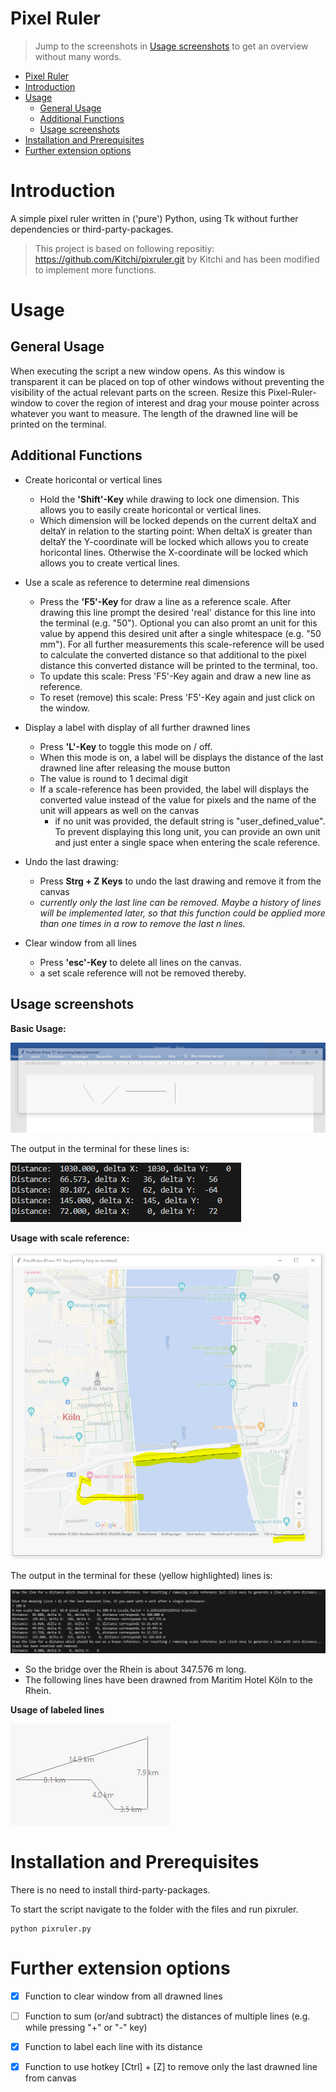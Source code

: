 # Pixel Ruler


> Jump to the screenshots in [Usage screenshots](#usage-screenshots) to get an overview without many words.


- [Pixel Ruler](#pixel-ruler)
- [Introduction](#introduction)
- [Usage](#usage)
  - [General Usage](#general-usage)
  - [Additional Functions](#additional-functions)
  - [Usage screenshots](#usage-screenshots)
- [Installation and Prerequisites](#installation-and-prerequisites)
- [Further extension options](#further-extension-options)






# Introduction


A simple pixel ruler written in ('pure') Python, using Tk without further dependencies or third-party-packages.

> This project is based on following repositiy: https://github.com/Kitchi/pixruler.git by Kitchi and has been modified to implement more functions.





# Usage

## General Usage
When executing the script a new window opens. As this window is transparent it can be placed on top of other windows without preventing the visibility of the actual relevant parts on the screen.
Resize this Pixel-Ruler-window to cover the region of interest and drag
your mouse pointer across whatever you want to measure. The length of
the drawned line will be printed on the terminal. 


## Additional Functions

- Create horicontal or vertical lines
  -  Hold the **'Shift'-Key** while drawing to lock one dimension. This allows you to easily create horicontal or vertical lines. 
  -  Which dimension will be locked depends on the current deltaX and deltaY in relation to the starting point: When deltaX is greater than deltaY the Y-coordinate will be locked which allows you to create horicontal lines. Otherwise the X-coordinate will be locked which allows you to create vertical lines.
  

- Use a scale as reference to determine real dimensions
    - Press the **'F5'-Key** for draw a line as a reference scale. After drawing this line prompt the desired 'real' distance for this line into the terminal (e.g. "50"). Optional you can also promt an unit for this value by append this desired unit after a single whitespace (e.g. "50 mm"). For all further measurements this scale-reference will be used to calculate the converted  distance so that additional to the pixel distance this converted distance will be printed to the terminal, too.
  - To update this scale: Press 'F5'-Key again and draw a new line as reference.
  - To reset (remove) this scale: Press 'F5'-Key again and just click on the window.


- Display a label with display of all further drawned lines
  - Press **'L'-Key** to toggle this mode on / off.
  - When this mode is on, a label will be displays the distance of the last drawned line after releasing the mouse button
  - The value is round to 1 decimal digit
  - If a scale-reference has been provided, the label will displays the converted value instead of the value for pixels and the name of the unit will appears as well on the canvas 
    - if no unit was provided, the default string is "user_defined_value". To prevent displaying this long unit, you can provide an own unit and just enter a single space when entering the scale reference.
  

- Undo the last drawing:
  - Press **Strg + Z Keys**  to undo the last drawing and remove it from the canvas
  - *currently only the last line can be removed. Maybe a history of lines will be implemented later, so that this function could be applied more than one times in a row to remove the last n lines.*


- Clear window from all lines
   - Press **'esc'-Key** to delete all lines on the canvas.
   - a set scale reference will not be removed thereby.

## Usage screenshots

**Basic Usage:**

![basic usage (window)](screenshots/basic_usage_window.png)

The output in the terminal for these lines is:

![basic usage (terminal)](screenshots/basic_usage_terminal.png)

**Usage with scale reference:**

![scale reference usage (window)](screenshots/scale_reference_window.png)

The output in the terminal for these (yellow highlighted) lines is:

![scale reference usage (terminal)](screenshots/scale_reference_terminal.png)


- So the bridge over the Rhein is about 347.576 m long.
- The following lines have been drawned from Maritim Hotel Köln to the Rhein.



**Usage of labeled lines**

![Usage of lines with labels](screenshots/usage_labels.png)


# Installation and Prerequisites

There is no need to install third-party-packages.

To start the script navigate to the folder with the files and run pixruler.

    python pixruler.py


# Further extension options

- [X] Function to clear window from all drawned lines

- [ ] Function to sum (or/and subtract) the distances of multiple lines (e.g. while pressing "+" or "-" key)

- [X] Function to label each line with its distance

- [X] Function to use hotkey [Ctrl] + [Z] to remove only the last drawned line from canvas



